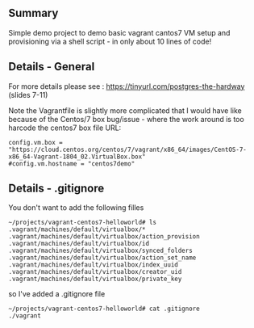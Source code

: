 ## Summary

Simple demo project to demo basic vagrant cantos7 VM setup and provisioning via a shell script - in only about 10 lines of code! 

## Details - General

For more details please see : https://tinyurl.com/postgres-the-hardway (slides 7-11)

Note the Vagrantfile is slightly more complicated that I would have like because of the Centos/7 box bug/issue - where the work around is too harcode the centos7 box file URL: 

```
config.vm.box = "https://cloud.centos.org/centos/7/vagrant/x86_64/images/CentOS-7-x86_64-Vagrant-1804_02.VirtualBox.box"
#config.vm.hostname = "centos7demo"
```

## Details - .gitignore

You don't want to add the following filles 

```
~/projects/vagrant-centos7-helloworld# ls .vagrant/machines/default/virtualbox/*
.vagrant/machines/default/virtualbox/action_provision	.vagrant/machines/default/virtualbox/id			.vagrant/machines/default/virtualbox/synced_folders
.vagrant/machines/default/virtualbox/action_set_name	.vagrant/machines/default/virtualbox/index_uuid
.vagrant/machines/default/virtualbox/creator_uid	.vagrant/machines/default/virtualbox/private_key
```

so I've added a .gitignore file

```
~/projects/vagrant-centos7-helloworld# cat .gitignore
./vagrant
```



